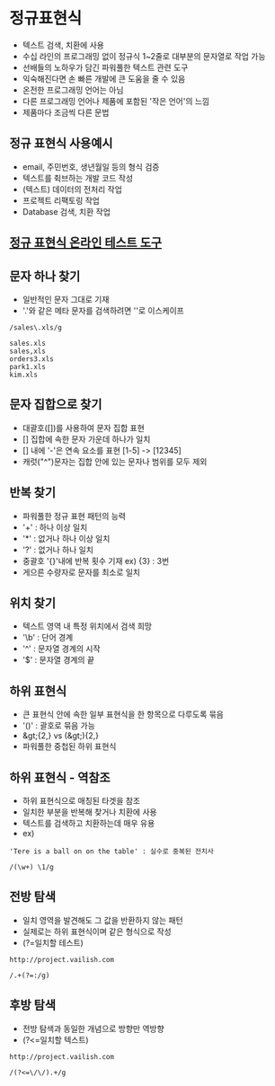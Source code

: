 # 정규표현식
- 텍스트 검색, 치환에 사용
- 수십 라인의 프로그래밍 없이 정규식 1~2줄로 대부분의 문자열로 작업 가능
- 선배들의 노하우가 담긴 파워풀한 텍스트 관련 도구
- 익숙해진다면 손 빠른 개발에 큰 도움을 줄 수 있음
- 온전한 프로그래밍 언어는 아님
- 다른 프로그래밍 언어나 제품에 포함된 '작은 언어'의 느낌
- 제품마다 조금씩 다른 문법

## 정규 표현식 사용예시
- email, 주민번호, 생년월일 등의 형식 검증
- 텍스트를 췩브하는 개발 코드 작성
- (텍스트) 데이터의 전처리 작업
- 프로젝트 리팩토링 작업
- Database 검색, 치환 작업

## [정규 표현식 온라인 테스트 도구](https://regexr.com)

## 문자 하나 찾기
- 일반적인 문자 그대로 기재
-  '.'와 같은 메타 문자를 검색하려면 '\'로 이스케이프
```
/sales\.xls/g

sales.xls
sales,xls
orders3.xls
park1.xls
kim.xls
```

## 문자 집합으로 찾기
- 대괄호([])를 사용하여 문자 집합 표현
- [] 집합에 속한 문자 가운데 하나가 일치
- [] 내에 '-'은 연속 요소를 표현 [1-5] -> [12345]
- 캐럿("^")문자는 집합 안에 있는 문자나 범위를 모두 제외

## 반복 찾기
- 파워풀한 정규 표현 패턴의 능력
- '+' : 하나 이상 일치
- '*' : 없거나 하나 이상 일치
- '?' : 없거나 하나 일치
- 중괄호 '{}'내에 반복 횟수 기재 ex) {3} : 3번
- 게으른 수량자로 문자를 최소로 일치

## 위치 찾기
- 텍스트 영역 내 특정 위치에서 검색 희망
- '\b' : 단어 경계
- '^' : 문자열 경계의 시작 
- '$' : 문자열 경계의 끝

## 하위 표현식
- 큰 표현식 안에 속한 일부 표현식을 한 항목으로 다루도록 묶음
- '()' : 괄호로 묶음 가능
- \&gt;{2,} vs (\&gt;){2,}
- 파워풀한 중첩된 하위 표현식

## 하위 표현식 - 역참조
- 하위 표현식으로 매칭된 타겟을 참조
- 일치한 부분을 반복해 찾거나 치환에 사용
- 텍스트를 검색하고 치환하는데 매우 유용
- ex)
```
'Tere is a ball on on the table' : 실수로 중복된 전치사

/(\w+) \1/g
```

## 전방 탐색
- 일치 영역을 발견해도 그 값을 반환하지 않는 패턴
- 실제로는 하위 표현식이며 같은 형식으로 작성
- (?=일치할 테스트)
```
http://project.vailish.com

/.+(?=:/g)
```

## 후방 탐색
- 전방 탐색과 동일한 개념으로 방향만 역방향
- (?<=일치할 텍스트)
```
http://project.vailish.com

/(?<=\/\/).+/g
```